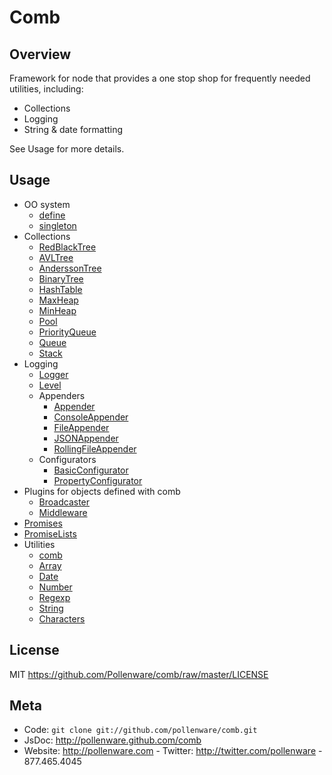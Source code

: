 Comb
=========

Overview
--------

Framework for node that provides a one stop shop for frequently needed utilities, including:

* Collections 
* Logging
* String & date formatting

See Usage for more details.

Usage
-----

* OO system
  * [define](http://pollenware.github.com/comb/symbols/comb.html#.define)
  * [singleton](http://pollenware.github.com/comb/symbols/comb.html#.singleton)
* Collections
  * [RedBlackTree](http://pollenware.github.com/comb/symbols/comb.collections.RedBlackTree.html)
  * [AVLTree](http://pollenware.github.com/comb/symbols/comb.collections.AVLTree.html)
  * [AnderssonTree](http://pollenware.github.com/comb/symbols/comb.collections.AnderssonTree.html)
  * [BinaryTree](http://pollenware.github.com/comb/symbols/comb.collections.BinaryTree.html)
  * [HashTable](http://pollenware.github.com/comb/symbols/comb.collections.HashTable.html)
  * [MaxHeap](http://pollenware.github.com/comb/symbols/comb.collections.MaxHeap.html)
  * [MinHeap](http://pollenware.github.com/comb/symbols/comb.collections.MinHeap.html)
  * [Pool](http://pollenware.github.com/comb/symbols/comb.collections.Pool.html)
  * [PriorityQueue](http://pollenware.github.com/comb/symbols/comb.collections.PriorityQueue.html)
  * [Queue](http://pollenware.github.com/comb/symbols/comb.collections.Queue.html)
  * [Stack](http://pollenware.github.com/comb/symbols/comb.collections.Stack.html)
* Logging
  * [Logger](http://pollenware.github.com/comb/symbols/comb.logging.Logger.html)
  * [Level](http://pollenware.github.com/comb/symbols/comb.logging.Level.html)
  * Appenders
     * [Appender](http://pollenware.github.com/comb/symbols/comb.logging.appenders.Appender.html)
     * [ConsoleAppender](http://pollenware.github.com/comb/symbols/comb.logging.appenders.ConsoleAppender.html)
     * [FileAppender](http://pollenware.github.com/comb/symbols/comb.logging.appenders.FileAppender.html)
     * [JSONAppender](http://pollenware.github.com/comb/symbols/comb.logging.appenders.JSONAppender.html)
     * [RollingFileAppender](http://pollenware.github.com/comb/symbols/comb.logging.appenders.RollingFileAppender.html)
  * Configurators
     * [BasicConfigurator](http://pollenware.github.com/comb/symbols/comb.logging.BasicConfigurator.html)
     * [PropertyConfigurator](http://pollenware.github.com/comb/symbols/comb.logging.PropertyConfigurator.html)
* Plugins for objects defined with comb
  * [Broadcaster](http://pollenware.github.com/comb/symbols/comb.plugins.Broadcaster.html)
  * [Middleware ](http://pollenware.github.com/comb/symbols/comb.plugins.Middleware.html)
* [Promises](http://pollenware.github.com/comb/symbols/comb.Promise.html)
* [PromiseLists](http://pollenware.github.com/comb/symbols/comb.PromiseList.html)
* Utilities
  * [comb](http://pollenware.github.com/comb/symbols/comb.html)
  * [Array](http://pollenware.github.com/comb/symbols/comb.array.html)
  * [Date](http://pollenware.github.com/comb/symbols/comb.date.html)
  * [Number](http://pollenware.github.com/comb/symbols/comb.number.html)
  * [Regexp](http://pollenware.github.com/comb/symbols/comb.regexp.html)
  * [String](http://pollenware.github.com/comb/symbols/comb.string.html)
  * [Characters](http://pollenware.github.com/comb/symbols/comb.characters.html)

License
-------

MIT <https://github.com/Pollenware/comb/raw/master/LICENSE>

Meta
----

* Code: `git clone git://github.com/pollenware/comb.git`
* JsDoc: <http://pollenware.github.com/comb>
* Website:  <http://pollenware.com> - Twitter: <http://twitter.com/pollenware> - 877.465.4045
